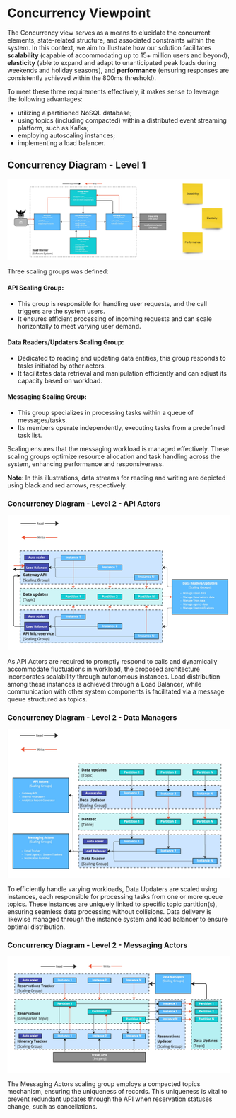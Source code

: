 # Concurrency Viewpoint

The Concurrency view serves as a means to elucidate the concurrent elements, state-related structure, and associated constraints within the system. In this context, we aim to illustrate how our solution facilitates **scalability** (capable of accommodating up to 15+ million users and beyond), **elasticity** (able to expand and adapt to unanticipated peak loads during weekends and holiday seasons), and **performance** (ensuring responses are consistently achieved within the 800ms threshold).

To meet these three requirements effectively, it makes sense to leverage the following advantages:

- utilizing a partitioned NoSQL database;
- using topics (including compacted) within a distributed event streaming platform, such as Kafka;
- employing autoscaling instances;
- implementing a load balancer.

## Concurrency Diagram - Level 1

![Concurrency Diagram - Level 1](images/Concurrency-Diagram-Level-1.jpeg)


Three scaling groups was defined:

#### API Scaling Group:

- This group is responsible for handling user requests, and the call triggers are the system users.
- It ensures efficient processing of incoming requests and can scale horizontally to meet varying user demand.

#### Data Readers/Updaters Scaling Group:

- Dedicated to reading and updating data entities, this group responds to tasks initiated by other actors.
- It facilitates data retrieval and manipulation efficiently and can adjust its capacity based on workload.

#### Messaging Scaling Group:

- This group specializes in processing tasks within a queue of messages/tasks.
- Its members operate independently, executing tasks from a predefined task list.

Scaling ensures that the messaging workload is managed effectively.
These scaling groups optimize resource allocation and task handling across the system, enhancing performance and responsiveness.

**Note**: In this illustrations, data streams for reading and writing are depicted using black and red arrows, respectively.

### Concurrency Diagram - Level 2 - API Actors

![Concurrency Diagram - Level 2 - API Actors](images/ConcurrencyDiagram-Level-2-API-Actors.jpeg)


As API Actors are required to promptly respond to calls and dynamically accommodate fluctuations in workload, the proposed architecture incorporates scalability through autonomous instances. Load distribution among these instances is achieved through a Load Balancer, while communication with other system components is facilitated via a message queue structured as topics.

### Concurrency Diagram - Level 2 - Data Managers

![Concurrency Diagram - Level 2 - Data Managers](images/Concurrency-Diagram-Level-2-Data-Managers.jpeg)

To efficiently handle varying workloads, Data Updaters are scaled using instances, each responsible for processing tasks from one or more queue topics. These instances are uniquely linked to specific topic partition(s), ensuring seamless data processing without collisions. Data delivery is likewise managed through the instance system and load balancer to ensure optimal distribution.

### Concurrency Diagram - Level 2 - Messaging Actors

![Concurrency Diagram - Level 2 - Messaging Actors](images/Concurrency-Diagram-Level-2-Messaging-Actors.jpg)

The Messaging Actors scaling group employs a compacted topics mechanism, ensuring the uniqueness of records. This uniqueness is vital to prevent redundant updates through the API when reservation statuses change, such as cancellations.

